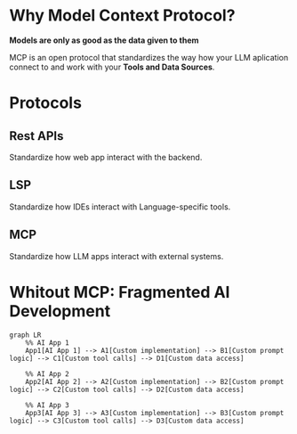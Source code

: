 # Why Model Context Protocol?

**Models are only as good as the data given to them**

MCP is an open protocol that standardizes the way how your LLM aplication connect to and work with your **Tools and Data Sources**.

# Protocols

## Rest APIs
Standardize how web app interact with the backend.

## LSP
Standardize how IDEs interact with Language-specific tools.

## MCP
Standardize how LLM apps interact with external systems.

# Whitout MCP: Fragmented AI Development

```mermaid
graph LR
    %% AI App 1
    App1[AI App 1] --> A1[Custom implementation] --> B1[Custom prompt logic] --> C1[Custom tool calls] --> D1[Custom data access]

    %% AI App 2
    App2[AI App 2] --> A2[Custom implementation] --> B2[Custom prompt logic] --> C2[Custom tool calls] --> D2[Custom data access]

    %% AI App 3
    App3[AI App 3] --> A3[Custom implementation] --> B3[Custom prompt logic] --> C3[Custom tool calls] --> D3[Custom data access]

```
